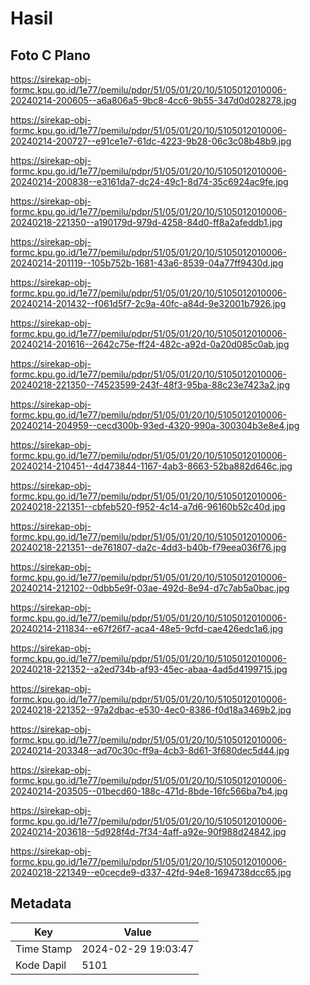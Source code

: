 # Hasil

## Foto C Plano

https://sirekap-obj-formc.kpu.go.id/1e77/pemilu/pdpr/51/05/01/20/10/5105012010006-20240214-200605--a6a806a5-9bc8-4cc6-9b55-347d0d028278.jpg

https://sirekap-obj-formc.kpu.go.id/1e77/pemilu/pdpr/51/05/01/20/10/5105012010006-20240214-200727--e91ce1e7-61dc-4223-9b28-06c3c08b48b9.jpg

https://sirekap-obj-formc.kpu.go.id/1e77/pemilu/pdpr/51/05/01/20/10/5105012010006-20240214-200838--e3161da7-dc24-49c1-8d74-35c6924ac9fe.jpg

https://sirekap-obj-formc.kpu.go.id/1e77/pemilu/pdpr/51/05/01/20/10/5105012010006-20240218-221350--a190179d-979d-4258-84d0-ff8a2afeddb1.jpg

https://sirekap-obj-formc.kpu.go.id/1e77/pemilu/pdpr/51/05/01/20/10/5105012010006-20240214-201119--105b752b-1681-43a6-8539-04a77ff9430d.jpg

https://sirekap-obj-formc.kpu.go.id/1e77/pemilu/pdpr/51/05/01/20/10/5105012010006-20240214-201432--f061d5f7-2c9a-40fc-a84d-9e32001b7926.jpg

https://sirekap-obj-formc.kpu.go.id/1e77/pemilu/pdpr/51/05/01/20/10/5105012010006-20240214-201616--2642c75e-ff24-482c-a92d-0a20d085c0ab.jpg

https://sirekap-obj-formc.kpu.go.id/1e77/pemilu/pdpr/51/05/01/20/10/5105012010006-20240218-221350--74523599-243f-48f3-95ba-88c23e7423a2.jpg

https://sirekap-obj-formc.kpu.go.id/1e77/pemilu/pdpr/51/05/01/20/10/5105012010006-20240214-204959--cecd300b-93ed-4320-990a-300304b3e8e4.jpg

https://sirekap-obj-formc.kpu.go.id/1e77/pemilu/pdpr/51/05/01/20/10/5105012010006-20240214-210451--4d473844-1167-4ab3-8663-52ba882d646c.jpg

https://sirekap-obj-formc.kpu.go.id/1e77/pemilu/pdpr/51/05/01/20/10/5105012010006-20240218-221351--cbfeb520-f952-4c14-a7d6-96160b52c40d.jpg

https://sirekap-obj-formc.kpu.go.id/1e77/pemilu/pdpr/51/05/01/20/10/5105012010006-20240218-221351--de761807-da2c-4dd3-b40b-f79eea036f76.jpg

https://sirekap-obj-formc.kpu.go.id/1e77/pemilu/pdpr/51/05/01/20/10/5105012010006-20240214-212102--0dbb5e9f-03ae-492d-8e94-d7c7ab5a0bac.jpg

https://sirekap-obj-formc.kpu.go.id/1e77/pemilu/pdpr/51/05/01/20/10/5105012010006-20240214-211834--e67f26f7-aca4-48e5-9cfd-cae426edc1a6.jpg

https://sirekap-obj-formc.kpu.go.id/1e77/pemilu/pdpr/51/05/01/20/10/5105012010006-20240218-221352--a2ed734b-af93-45ec-abaa-4ad5d4199715.jpg

https://sirekap-obj-formc.kpu.go.id/1e77/pemilu/pdpr/51/05/01/20/10/5105012010006-20240218-221352--97a2dbac-e530-4ec0-8386-f0d18a3469b2.jpg

https://sirekap-obj-formc.kpu.go.id/1e77/pemilu/pdpr/51/05/01/20/10/5105012010006-20240214-203348--ad70c30c-ff9a-4cb3-8d61-3f680dec5d44.jpg

https://sirekap-obj-formc.kpu.go.id/1e77/pemilu/pdpr/51/05/01/20/10/5105012010006-20240214-203505--01becd60-188c-471d-8bde-16fc566ba7b4.jpg

https://sirekap-obj-formc.kpu.go.id/1e77/pemilu/pdpr/51/05/01/20/10/5105012010006-20240214-203618--5d928f4d-7f34-4aff-a92e-90f988d24842.jpg

https://sirekap-obj-formc.kpu.go.id/1e77/pemilu/pdpr/51/05/01/20/10/5105012010006-20240218-221349--e0cecde9-d337-42fd-94e8-1694738dcc65.jpg


## Metadata

| Key        | Value               |
| ---------- | ------------------- |
| Time Stamp | 2024-02-29 19:03:47 |
| Kode Dapil | 5101                |



